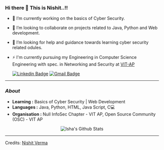 ### Hi there 👋 This is Nishit..!!

<!--
**Nishit3479/Nishit3479** is a ✨ _special_ ✨ repository because its `README.md` (this file) appears on your GitHub profile.

- 😄 Pronouns: ...
- ⚡ Fun fact: ...
-->
- 🔭 I’m currently working on the basics of Cyber Security.
- 🌱 I’m looking to collaborate on projects related to Java, Python and Web development. 
- 🤔 I’m looking for help and guidance towards learning cyber security related odules.
- ⚡ I'm currently pursuing my Engineering in Computer Science Engineering with spec. in Networking and Security at [VIT-AP](https://vitap.ac.in/)

	[![Linkedin Badge](https://img.shields.io/badge/-NishitVerma-blue?style=flat-square&logo=Linkedin&logoColor=white&link=https://www.linkedin.com/in/ishagupta20//)](https://www.linkedin.com/in/nishit-verma-0bba911a5)  [![Gmail Badge](https://img.shields.io/badge/-NishitVerma-c14438?style=flat-square&logo=Gmail&logoColor=white&link=mailto:nishitverma1312@gmail.com)](mailto:nishitverma1312@gmail.com)
---------------------------------------------------------------------------------------------------------------------------------------------------------------------------------
### <i>About</i>

-  **Learning :** Basics of Cyber Security | Web Development 
-  **Languages :** Java, Python, HTML, Java Script, C💻
-  **Organisation :** Null InfoSec Chapter - VIT AP, Open Source Community (OSC) - VIT AP

<p align="center">
  <img alt="Isha's Github Stats" src="https://github-readme-stats.vercel.app/api?username=Nishit3479&show_icons=true&theme=radical">
</p>


-----
Credits: [Nishit Verma](https://github.com/Nishit3479)
